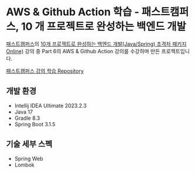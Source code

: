 # AWS & Github Action 학습 - 패스트캠퍼스, 10 개 프로젝트로 완성하는 백엔드 개발

[패스트캠퍼스](https://fastcampus.co.kr)의 [10개 프로젝트로 완성하는 백엔드 개발(Java/Spring) 초격차 패키지 Online)](https://fastcampus.co.kr/dev_online_befinal) 강의 중
Part 6의 AWS & Github Action 강의를 수강하며 만든 프로젝트입니다.

[패스트캠퍼스 강의 학습 Repository](https://github.com/kiekk/fastcampus-10-projects-backend-web)

## 개발 환경

* Intellij IDEA Ultimate 2023.2.3
* Java 17
* Gradle 8.3
* Spring Boot 3.1.5

## 기술 세부 스펙

* Spring Web
* Lombok